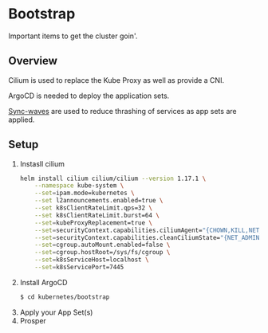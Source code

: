 # Bootstrap

Important items to get the cluster goin'.

## Overview

Cilium is used to replace the Kube Proxy as well as provide a CNI.

ArgoCD is needed to deploy the application sets.

[Sync-waves](https://argo-cd.readthedocs.io/en/stable/user-guide/sync-waves/) are used to reduce thrashing of services as app sets are applied.

## Setup

1. Instasll cilium
    ```sh
    helm install cilium cilium/cilium --version 1.17.1 \
        --namespace kube-system \
        --set=ipam.mode=kubernetes \
        --set l2announcements.enabled=true \
        --set k8sClientRateLimit.qps=32 \
        --set k8sClientRateLimit.burst=64 \
        --set=kubeProxyReplacement=true \
        --set=securityContext.capabilities.ciliumAgent="{CHOWN,KILL,NET_ADMIN,NET_RAW,IPC_LOCK,SYS_ADMIN,SYS_RESOURCE,DAC_OVERRIDE,FOWNER,SETGID,SETUID}" \
        --set=securityContext.capabilities.cleanCiliumState="{NET_ADMIN,SYS_ADMIN,SYS_RESOURCE}" \
        --set=cgroup.autoMount.enabled=false \
        --set=cgroup.hostRoot=/sys/fs/cgroup \
        --set=k8sServiceHost=localhost \
        --set=k8sServicePort=7445
    ```
2. Install ArgoCD
    ```sh
    $ cd kubernetes/bootstrap
    ```
3. Apply your App Set(s)
4. Prosper
